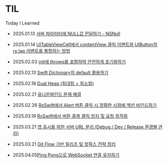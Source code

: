 # TIL

Today I Learned

- 2025.01.13 [서버 파라미터에 NULL값 전달하기 - NSNull](./iOS/서버%20파라미터에%20NULL%20값%20전달하기.md)

- 2025.01.14 [UITableViewCell에서 contentView 클릭 이벤트와 UIButton의 rx.tap 이벤트를 통합하는 방법](./iOS/UITableViewCell에서%20contentView%20클릭%20이벤트와%20UIButton의%20rx.tap%20이벤트를%20통합하는%20방법.md)

- 2025.02.03 [init에 throws를 포함하여 안전하게 초기화하기](./iOS/init에%20throws를%20포함하여%20안전하게%20초기화하기.md)

- 2025.02.13 [Swift Dictionary의 default 활용하기](./Swift/딕셔너리%20default%20Value활용하기.md)

- 2025.02.18 [Dual Heap (최대힙 + 최소힙)](<./알고리즘/Dual%20Heap(최대힙%20+%20최소힙).md>)

- 2025.02.21 [유니온파인드 문제 해결](./알고리즘/유니온파인드.md)

- 2025.02.26 [RxSwift에서 Alert 버튼 클릭 시 정확한 시점에 액션 바인드하기](./iOS/RxSwift/RxSwift에서%20Alert%20버튼%20클릭%20시%20정확한%20시점에%20액션%20바인드하기.md)

- 2025.03.19 [RxSwift에서 버튼 중복 클릭 방지 및 요청 최적화](./iOS/RxSwift/버튼%20중복%20클릭%20방지%20및%20요청%20최적화.md)

- 2025.03.21 [앱 출시를 위한 서버 URL 분리 (Debug / Dev / Release 환경별 관리)](./iOS/앱%20출시를%20위한%20서버%20분리와%20.xcconfig%20설정.md)
- 2025.03.21 [Git Flow 기반 릴리즈 및 핫픽스 전략 정리](./Git/Git%20Flow%20기반%20릴리즈%20및%20핫픽스%20전략%20정리.md)
- 2025.04.05[Ping Pong으로 WebSocket 연결 유지하기](./iOS/Ping%20Pong으로%20WebSocket%20연결%20유지하기.md)
